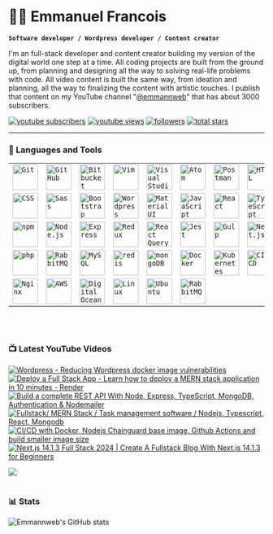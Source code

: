 # 🏄‍♂️ Emmanuel Francois

**`Software developer / Wordpress developer / Content creator`**

I'm an full-stack developer and content creator building my version of the digital world one step at a time. All coding projects are built from the ground up, from planning and designing all the way to solving real-life problems with code. All video content is built the same way, from ideation and planning, all the way to finalizing the content with artistic touches. I publish that content on my YouTube channel "[@emmannweb][youtube]" that has about 3000 subscribers.

   <p align="left">
      <a href="https://www.youtube.com/@emmannweb?sub_confirmation=1">
         <img alt="youtube subscribers" title="Subscribe to my YouTube channel" src="https://custom-icon-badges.demolab.com/youtube/channel/subscribers/UCwh7ee4f3OlHw7WhceG1q_Q?color=%23E05D44&label=SUBSCRIBE&logo=video&logoColor=white&style=for-the-badge&labelColor=CE4630"/></a> 
      <a href="https://www.youtube.com/@emmannweb?sub_confirmation=1">
         <img alt="youtube views" title="YouTube views" src="https://custom-icon-badges.demolab.com/youtube/channel/views/UCwh7ee4f3OlHw7WhceG1q_Q?color=%23E1AD0E&logo=eye&logoColor=white&style=for-the-badge&labelColor=C79600"/></a> 
      <a href="https://github.com/emmannweb?tab=followers">
         <img alt="followers" title="Follow me on Github" src="https://custom-icon-badges.demolab.com/github/followers/emmannweb?color=236ad3&labelColor=1155ba&style=for-the-badge&logo=person-add&label=Follow&logoColor=white"/></a>
      <a href="https://github.com/emmannweb?tab=repositories&sort=stargazers">
         <img alt="total stars" title="Total stars on GitHub" src="https://custom-icon-badges.demolab.com/github/stars/emmannweb?color=55960c&style=for-the-badge&labelColor=488207&logo=star"/></a>
   </p>

---

### 🧰 Languages and Tools

<div align="left">
	<table>
		<tr>
			<td><code><img width="50" src="https://user-images.githubusercontent.com/25181517/192108372-f71d70ac-7ae6-4c0d-8395-51d8870c2ef0.png" alt="Git" title="Git"/></code></td>
			<td><code><img width="50" src="https://user-images.githubusercontent.com/25181517/192108374-8da61ba1-99ec-41d7-80b8-fb2f7c0a4948.png" alt="GitHub" title="GitHub"/></code></td>
			<td><code><img width="50" src="https://user-images.githubusercontent.com/25181517/192108375-268c35e6-ab26-44b2-88bf-e3121a4e5083.png" alt="Bitbucket" title="Bitbucket"/></code></td>
			<td><code><img width="50" src="https://user-images.githubusercontent.com/25181517/192108889-232b3431-a585-4b36-a62d-9078bd3641d9.png" alt="Vim" title="Vim"/></code></td>
			<td><code><img width="50" src="https://user-images.githubusercontent.com/25181517/192108891-d86b6220-e232-423a-bf5f-90903e6887c3.png" alt="Visual Studio Code" title="Visual Studio Code"/></code></td>
			<td><code><img width="50" src="https://user-images.githubusercontent.com/25181517/190887571-ddd87d6e-77f8-41e7-b755-9b6d68e4fab7.png" alt="Atom" title="Atom"/></code></td>
			<td><code><img width="50" src="https://user-images.githubusercontent.com/25181517/192109061-e138ca71-337c-4019-8d42-4792fdaa7128.png" alt="Postman" title="Postman"/></code></td>
			<td><code><img width="50" src="https://user-images.githubusercontent.com/25181517/192158954-f88b5814-d510-4564-b285-dff7d6400dad.png" alt="HTML" title="HTML"/></code></td>
		</tr>
		<tr>
			<td><code><img width="50" src="https://user-images.githubusercontent.com/25181517/183898674-75a4a1b1-f960-4ea9-abcb-637170a00a75.png" alt="CSS" title="CSS"/></code></td>
			<td><code><img width="50" src="https://user-images.githubusercontent.com/25181517/192158956-48192682-23d5-4bfc-9dfb-6511ade346bc.png" alt="Sass" title="Sass"/></code></td>
			<td><code><img width="50" src="https://user-images.githubusercontent.com/25181517/183898054-b3d693d4-dafb-4808-a509-bab54cf5de34.png" alt="Bootstrap" title="Bootstrap"/></code></td>
			<td><code><img width="50" src="https://user-images.githubusercontent.com/25181517/192158957-b1256181-356c-46a3-beb9-487af08a6266.png" alt="Wordpress" title="Wordpress"/></code></td>
			<td><code><img width="50" src="https://user-images.githubusercontent.com/25181517/189716630-fe6c084c-6c66-43af-aa49-64c8aea4a5c2.png" alt="Material UI" title="Material UI"/></code></td>
			<td><code><img width="50" src="https://user-images.githubusercontent.com/25181517/117447155-6a868a00-af3d-11eb-9cfe-245df15c9f3f.png" alt="JavaScript" title="JavaScript"/></code></td>
			<td><code><img width="50" src="https://user-images.githubusercontent.com/25181517/183897015-94a058a6-b86e-4e42-a37f-bf92061753e5.png" alt="React" title="React"/></code></td>
			<td><code><img width="50" src="https://user-images.githubusercontent.com/25181517/183890598-19a0ac2d-e88a-4005-a8df-1ee36782fde1.png" alt="TypeScript" title="TypeScript"/></code></td>
		</tr>
		<tr>
			<td><code><img width="50" src="https://user-images.githubusercontent.com/25181517/121401671-49102800-c959-11eb-9f6f-74d49a5e1774.png" alt="npm" title="npm"/></code></td>
			<td><code><img width="50" src="https://user-images.githubusercontent.com/25181517/183568594-85e280a7-0d7e-4d1a-9028-c8c2209e073c.png" alt="Node.js" title="Node.js"/></code></td>
			<td><code><img width="50" src="https://user-images.githubusercontent.com/25181517/183859966-a3462d8d-1bc7-4880-b353-e2cbed900ed6.png" alt="Express" title="Express"/></code></td>
			<td><code><img width="50" src="https://user-images.githubusercontent.com/25181517/187896150-cc1dcb12-d490-445c-8e4d-1275cd2388d6.png" alt="Redux" title="Redux"/></code></td>
			<td><code><img width="50" src="https://github.com/user-attachments/assets/a3e40bf1-82d5-4907-b3bd-10d2eb4b00f5" alt="React Query" title="React Query"/></code></td>
			<td><code><img width="50" src="https://user-images.githubusercontent.com/25181517/187955005-f4ca6f1a-e727-497b-b81b-93fb9726268e.png" alt="Jest" title="Jest"/></code></td>
			<td><code><img width="50" src="https://github.com/marwin1991/profile-technology-icons/assets/136815194/c49c6dbd-992a-4f14-9cf4-ff40cb5344ed" alt="Gulp" title="Gulp"/></code></td>
			<td><code><img width="50" src="https://github.com/marwin1991/profile-technology-icons/assets/136815194/5f8c622c-c217-4649-b0a9-7e0ee24bd704" alt="Next.js" title="Next.js"/></code></td>
		</tr>
		<tr>
			<td><code><img width="50" src="https://user-images.githubusercontent.com/25181517/183570228-6a040b9f-3ddf-47a2-a201-743121dac664.png" alt="php" title="php"/></code></td>
			<td><code><img width="50" src="https://github.com/marwin1991/profile-technology-icons/assets/136815194/50342602-8025-4030-b492-550f2eaa4073" alt="RabbitMQ" title="RabbitMQ"/></code></td>
			<td><code><img width="50" src="https://user-images.githubusercontent.com/25181517/183896128-ec99105a-ec1a-4d85-b08b-1aa1620b2046.png" alt="MySQL" title="MySQL"/></code></td>
			<td><code><img width="50" src="https://user-images.githubusercontent.com/25181517/182884894-d3fa6ee0-f2b4-4960-9961-64740f533f2a.png" alt="redis" title="redis"/></code></td>
			<td><code><img width="50" src="https://user-images.githubusercontent.com/25181517/182884177-d48a8579-2cd0-447a-b9a6-ffc7cb02560e.png" alt="mongoDB" title="mongoDB"/></code></td>
			<td><code><img width="50" src="https://user-images.githubusercontent.com/25181517/117207330-263ba280-adf4-11eb-9b97-0ac5b40bc3be.png" alt="Docker" title="Docker"/></code></td>
			<td><code><img width="50" src="https://user-images.githubusercontent.com/25181517/182534006-037f08b5-8e7b-4e5f-96b6-5d2a5558fa85.png" alt="Kubernetes" title="Kubernetes"/></code></td>
			<td><code><img width="50" src="https://user-images.githubusercontent.com/25181517/183868728-b2e11072-00a5-47e2-8a4e-4ebbb2b8c554.png" alt="CI/CD" title="CI/CD"/></code></td>
		</tr>
		<tr>
			<td><code><img width="50" src="https://user-images.githubusercontent.com/25181517/183345125-9a7cd2e6-6ad6-436f-8490-44c903bef84c.png" alt="Nginx" title="Nginx"/></code></td>
			<td><code><img width="50" src="https://user-images.githubusercontent.com/25181517/183896132-54262f2e-6d98-41e3-8888-e40ab5a17326.png" alt="AWS" title="AWS"/></code></td>
			<td><code><img width="50" src="https://github.com/user-attachments/assets/f3bee16b-3609-489f-9445-d08c0a52468b" alt="Digital Ocean" title="Digital Ocean"/></code></td>
			<td><code><img width="50" src="https://github.com/marwin1991/profile-technology-icons/assets/76662862/2481dc48-be6b-4ebb-9e8c-3b957efe69fa" alt="Linux" title="Linux"/></code></td>
			<td><code><img width="50" src="https://user-images.githubusercontent.com/25181517/186884153-99edc188-e4aa-4c84-91b0-e2df260ebc33.png" alt="Ubuntu" title="Ubuntu"/></code></td>
			<td><code><img width="50" src="https://github.com/marwin1991/profile-technology-icons/assets/136815194/50342602-8025-4030-b492-550f2eaa4073" alt="RabbitMQ" title="RabbitMQ"/></code></td>
		</tr>
	</table>
</div>
<br />

#

### 📺 Latest YouTube Videos

<!-- BEGIN YOUTUBE-CARDS -->
[![Wordpress -  Reducing Wordpress docker image vulnerabilities](https://ytcards.demolab.com/?id=fS6BzC0A_MA&title=Wordpress+-++Reducing+Wordpress+docker+image+vulnerabilities&lang=en&timestamp=1727121002&background_color=%230d1117&title_color=%23ffffff&stats_color=%23dedede&max_title_lines=1&width=250&border_radius=5 "Wordpress -  Reducing Wordpress docker image vulnerabilities")](https://www.youtube.com/watch?v=fS6BzC0A_MA)
[![Deploy a Full Stack App - Learn how to deploy a MERN stack application in 10 minutes - Render](https://ytcards.demolab.com/?id=OYHuTllEoEI&title=Deploy+a+Full+Stack+App+-+Learn+how+to+deploy+a+MERN+stack+application+in+10+minutes+-+Render&lang=en&timestamp=1724959657&background_color=%230d1117&title_color=%23ffffff&stats_color=%23dedede&max_title_lines=1&width=250&border_radius=5 "Deploy a Full Stack App - Learn how to deploy a MERN stack application in 10 minutes - Render")](https://www.youtube.com/watch?v=OYHuTllEoEI)
[![Build a complete REST API With Node, Express, TypeScript,  MongoDB, Authentication & Nodemailer](https://ytcards.demolab.com/?id=3-nz10akg5w&title=Build+a+complete+REST+API+With+Node%2C+Express%2C+TypeScript%2C++MongoDB%2C+Authentication+%26+Nodemailer&lang=en&timestamp=1721859443&background_color=%230d1117&title_color=%23ffffff&stats_color=%23dedede&max_title_lines=1&width=250&border_radius=5 "Build a complete REST API With Node, Express, TypeScript,  MongoDB, Authentication & Nodemailer")](https://www.youtube.com/watch?v=3-nz10akg5w)
[![Fullstack/ MERN Stack / Task management software  / Nodejs, Typescript, React, Mongodb](https://ytcards.demolab.com/?id=E_tP-Piwyqc&title=Fullstack%2F+MERN+Stack+%2F+Task+management+software++%2F+Nodejs%2C+Typescript%2C+React%2C+Mongodb&lang=en&timestamp=1720792267&background_color=%230d1117&title_color=%23ffffff&stats_color=%23dedede&max_title_lines=1&width=250&border_radius=5 "Fullstack/ MERN Stack / Task management software  / Nodejs, Typescript, React, Mongodb")](https://www.youtube.com/watch?v=E_tP-Piwyqc)
[![CI/CD with Docker, Nodejs Chainguard base image, Github Actions and build  smaller image size](https://ytcards.demolab.com/?id=UC3ZJx4-mwA&title=CI%2FCD+with+Docker%2C+Nodejs+Chainguard+base+image%2C+Github+Actions+and+build++smaller+image+size&lang=en&timestamp=1714401053&background_color=%230d1117&title_color=%23ffffff&stats_color=%23dedede&max_title_lines=1&width=250&border_radius=5 "CI/CD with Docker, Nodejs Chainguard base image, Github Actions and build  smaller image size")](https://www.youtube.com/watch?v=UC3ZJx4-mwA)
[![Next.js 14.1.3  Full Stack 2024  |  Create A Fullstack Blog With Next.js 14.1.3 for Beginners](https://ytcards.demolab.com/?id=959U-B2LlK4&title=Next.js+14.1.3++Full+Stack+2024++%7C++Create+A+Fullstack+Blog+With+Next.js+14.1.3+for+Beginners&lang=en&timestamp=1710772305&background_color=%230d1117&title_color=%23ffffff&stats_color=%23dedede&max_title_lines=1&width=250&border_radius=5 "Next.js 14.1.3  Full Stack 2024  |  Create A Fullstack Blog With Next.js 14.1.3 for Beginners")](https://www.youtube.com/watch?v=959U-B2LlK4)
<!-- END YOUTUBE-CARDS -->

[<img src="https://custom-icon-badges.demolab.com/badge/-Subscribe%20For%20More-red?style=for-the-badge&logo=video&logoColor=white"/>](https://www.youtube.com/@emmannweb?sub_confirmation=1)

#

### 📊 Stats

![Emmannweb's GitHub stats](https://github-readme-stats.vercel.app/api?username=emmannweb&show_icons=true&theme=gruvbox)

<!-- ![GitHub Streak](https://streak-stats.demolab.com?user=emmannweb&theme=gruvbox&border_radius=4.5) -->

#

[website]: webtechbloginc.com
[youtube]: https://youtube.com/@emmannweb
